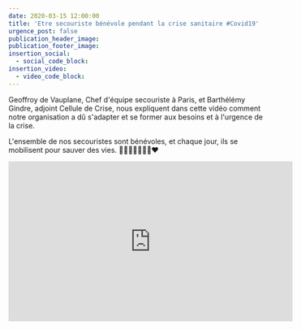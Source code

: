 ```yaml
---
date: 2020-03-15 12:00:00
title: 'Etre secouriste bénévole pendant la crise sanitaire #Covid19'
urgence_post: false
publication_header_image:
publication_footer_image:
insertion_social:
  - social_code_block:
insertion_video:
  - video_code_block:
---
```


Geoffroy de Vauplane, Chef d'&eacute;quipe secouriste &agrave; Paris, et Barth&eacute;l&eacute;my Gindre, adjoint Cellule de Crise, nous expliquent dans cette vid&eacute;o comment notre organisation a d&ucirc; s'adapter et se former aux besoins et &agrave; l'urgence de la crise.

L'ensemble de nos secouristes sont b&eacute;n&eacute;voles, et chaque jour, ils se mobilisent pour sauver des vies. 👏👏👏👏👏👏💪❤️

<iframe width="560" height="315" src="https://www.youtube.com/embed/jjuEFgaBHE4" frameborder="0" allow="accelerometer; autoplay; encrypted-media; gyroscope; picture-in-picture" allowfullscreen=""></iframe>